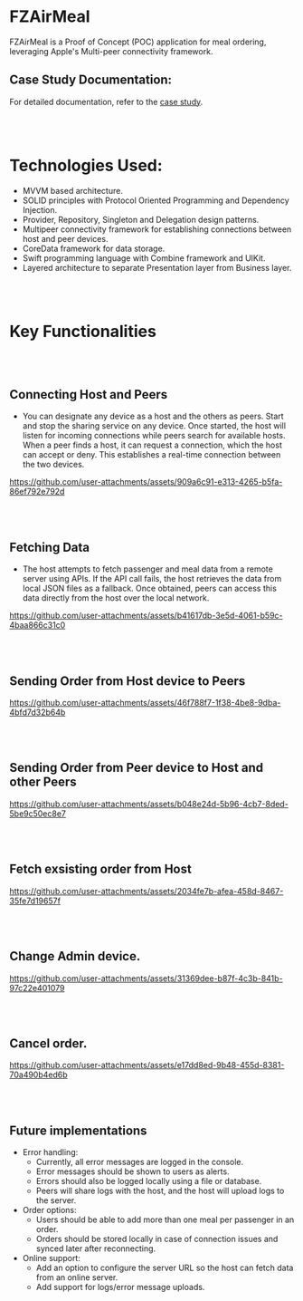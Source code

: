 
# FZAirMeal
FZAirMeal is a Proof of Concept (POC) application for meal ordering, leveraging Apple's Multi-peer connectivity framework.<br>
## Case Study Documentation: 
For detailed documentation, refer to the [case study](https://docs.google.com/document/d/1ZbVjy8rZb3_XCzA05dnZeMYzEHVSffeRITkenvKjK4c/edit?usp=sharing).

<br><br>
# Technologies Used:
- MVVM based architecture.
- SOLID principles with Protocol Oriented Programming and Dependency Injection.
- Provider, Repository, Singleton and Delegation design patterns.
- Multipeer connectivity framework for establishing connections between host and peer devices.
- CoreData framework for data storage.
- Swift programming language with Combine framework and UIKit.
- Layered architecture to separate Presentation layer from Business layer.
  
<br><br>
# Key Functionalities
<br><br>
## Connecting Host and Peers
- You can designate any device as a host and the others as peers. Start and stop the sharing service on any device. Once started, the host will listen for incoming connections while peers search for available hosts. When a peer finds a host, it can request a connection, which the host can accept or deny. This establishes a real-time connection between the two devices.
  
https://github.com/user-attachments/assets/909a6c91-e313-4265-b5fa-86ef792e792d

<br><br>
## Fetching Data
- The host attempts to fetch passenger and meal data from a remote server using APIs. If the API call fails, the host retrieves the data from local JSON files as a fallback. Once obtained, peers can access this data directly from the host over the local network.
  
https://github.com/user-attachments/assets/b41617db-3e5d-4061-b59c-4baa866c31c0

<br><br>
## Sending Order from Host device to Peers
https://github.com/user-attachments/assets/46f788f7-1f38-4be8-9dba-4bfd7d32b64b

<br><br>
## Sending Order from Peer device to Host and other Peers
https://github.com/user-attachments/assets/b048e24d-5b96-4cb7-8ded-5be9c50ec8e7

<br><br>
## Fetch exsisting order from Host
https://github.com/user-attachments/assets/2034fe7b-afea-458d-8467-35fe7d19657f

<br><br>
## Change Admin device.
https://github.com/user-attachments/assets/31369dee-b87f-4c3b-841b-97c22e401079

<br><br>
## Cancel order.
https://github.com/user-attachments/assets/e17dd8ed-9b48-455d-8381-70a490b4ed6b

<br><br>
## Future implementations
- Error handling:
  - Currently, all error messages are logged in the console.
  - Error messages should be shown to users as alerts.
  - Errors should also be logged locally using a file or database.
  - Peers will share logs with the host, and the host will upload logs to the server.
- Order options:
  - Users should be able to add more than one meal per passenger in an order.
  - Orders should be stored locally in case of connection issues and synced later after reconnecting.
- Online support:
  - Add an option to configure the server URL so the host can fetch data from an online server.
  - Add support for logs/error message uploads.

 
